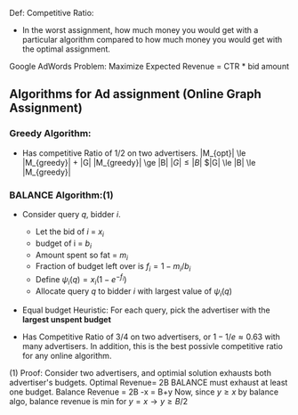 Def: Competitive Ratio:
  - In the worst assignment, how much money you would get with a particular algorithm compared to how much money you would get with the optimal assignment. 
  
Google AdWords Problem:
  Maximize Expected Revenue = CTR * bid amount

## Algorithms for Ad assignment (Online Graph Assignment)
### Greedy Algorithm:
  - Has competitive Ratio of 1/2 on two advertisers.
    |M_{opt}| \le |M_{greedy}| + |G|
    |M_{greedy}| \ge |B|
    $|G| \le |B|$
    $|G| \le |B| \le |M_{greedy}|
### BALANCE Algorithm:(1)
- Consider query $q$, bidder $i$.
  - Let the bid of $i$ = $x_i$
  - budget of i = $b_i$
  - Amount spent so fat = $m_i$
  - Fraction of budget left over is $f_i = 1-m_i/b_i$
  - Define $\psi_i(q) = x_i(1-e^{-f_i})$
  - Allocate query $q$ to bidder $i$ with largest value of $\psi_i(q)$
  
- Equal budget Heuristic: For each query, pick the advertiser with the **largest unspent budget**

- Has Competitive Ratio of 3/4 on two advertisers, or $1-1/e \approx 0.63$ with many advertisers. In addition, this is the best possivle competitive ratio for any online algorithm.

(1) Proof:
  Consider two advertisers, and optimial solution exhausts both advertiser's budgets.
    Optimal Revenue= 2B
  BALANCE must exhaust at least one budget.
    Balance Revenue = 2B -x = B+y
    Now, since $y \ge x$ by balance algo, balance revenue is min for $y = x \rightarrow y \ge B/2$
    
    

